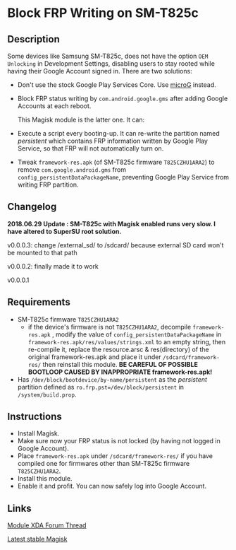 # **Block FRP Writing on SM-T825c**
## Description
Some devices like Samsung SM-T825c, does not have the option `OEM Unlocking` in Development Settings, disabling users to stay rooted while having their Google Account signed in. There are two solutions:

- Don't use the stock Google Play Services Core. Use [microG](https://microg.org/) instead.

- Block FRP status writing by `com.android.google.gms` after adding Google Accounts at each reboot.

  This Magisk module is the latter one. It can:

- Execute a script every booting-up. It can re-write the partition named *persistent* which contains FRP information written by Google Play Service, so that FRP will not automatically turn on.
- Tweak `framework-res.apk` (of SM-T825c firmware `T825CZHU1ARA2`) to remove `com.google.android.gms` from `config_persistentDataPackageName`, preventing Google Play Service from writing FRP partition.
## Changelog
**2018.06.29 Update : SM-T825c with Magisk enabled runs very slow. I have altered to SuperSU root solution.**

v0.0.0.3: change /external_sd/ to /sdcard/ because external SD card won't be mounted to that path

v0.0.0.2: finally made it to work

v0.0.0.1

## Requirements
- SM-T825c firmware `T825CZHU1ARA2`
  - if the device's firmware is not `T825CZHU1ARA2`, decompile `framework-res.apk` , modify the value of `config_persistentDataPackageName` in `framework-res.apk/res/values/strings.xml` to an empty string, then re-compile it, replace the resource.arsc & res(directory) of the original framework-res.apk and place it under `/sdcard/framework-res/` then reinstall this module. **BE CAREFUL OF POSSIBLE BOOTLOOP CAUSED BY INAPPROPRIATE framework-res.apk!**
- Has `/dev/block/bootdevice/by-name/persistent` as the *persistent* partition defined as `ro.frp.pst=/dev/block/persistent`  in `/system/build.prop`.
## Instructions

- Install Magisk.
- Make sure now your FRP status is not locked (by having not logged in Google Account).
- Place `framework-res.apk` under `/sdcard/framework-res/` if you have compiled one for firmwares other than SM-T825c firmware `T825CZHU1ARA2`.
- Install this module.
- Enable it and profit. You can now safely log into Google Account.

## Links

[Module XDA Forum Thread](https://forum.xda-developers.com/apps/magisk/module-url-here "Module official XDA thread")

[Latest stable Magisk](http://www.tiny.cc/latestmagisk)
